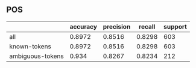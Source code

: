 
## POS

|                  | accuracy | precision | recall | support |
|------------------|----------|-----------|--------|---------|
| all              | 0.8972   | 0.8516    | 0.8298 | 603     |
| known-tokens     | 0.8972   | 0.8516    | 0.8298 | 603     |
| ambiguous-tokens | 0.934    | 0.8267    | 0.8234 | 212     |

